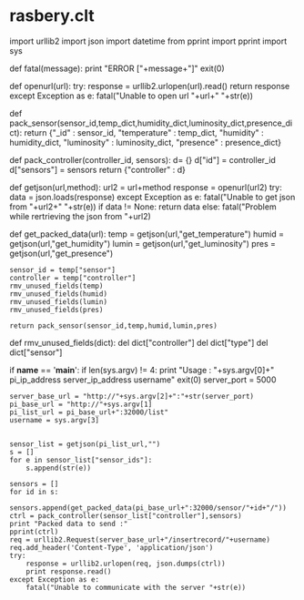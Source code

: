 # rasbery.clt
import urllib2
import json
import datetime
from pprint import pprint
import sys

def fatal(message):
    print "ERROR ["+message+"]"
    exit(0)

def openurl(url):
    try:
        response = urllib2.urlopen(url).read()
        return response
    except Exception as e:
        fatal("Unable to open url "+url+" "+str(e))

def pack_sensor(sensor_id,temp_dict,humidity_dict,luminosity_dict,presence_dict):
    return {"_id" : sensor_id, "temperature" : temp_dict, "humidity" : humidity_dict, "luminosity" : luminosity_dict, "presence" : presence_dict}

def pack_controller(controller_id, sensors):
    d= {}
    d["id"] = controller_id
    d["sensors"] = sensors
    return {"controller" : d}

def getjson(url,method):
    url2 = url+method
    response = openurl(url2)
    try:
        data = json.loads(response)
    except Exception as e:
        fatal("Unable to get json from "+url2+" "+str(e))
    if data != None:
        return data
    else:
        fatal("Problem while rertrieving the json from "+url2)

def get_packed_data(url):
    temp = getjson(url,"get_temperature")
    humid = getjson(url,"get_humidity")
    lumin = getjson(url,"get_luminosity")
    pres = getjson(url,"get_presence")
    
    sensor_id = temp["sensor"]
    controller = temp["controller"]
    rmv_unused_fields(temp)
    rmv_unused_fields(humid)
    rmv_unused_fields(lumin)
    rmv_unused_fields(pres)
    
    return pack_sensor(sensor_id,temp,humid,lumin,pres)


def rmv_unused_fields(dict):
    del dict["controller"]
    del dict["type"]
    del dict["sensor"]

if __name__ == '__main__':
    if len(sys.argv) != 4:
        print "Usage : "+sys.argv[0]+" pi_ip_address server_ip_address username"
        exit(0)
    server_port = 5000
    
    server_base_url = "http://"+sys.argv[2]+":"+str(server_port)
    pi_base_url = "http://"+sys.argv[1]
    pi_list_url = pi_base_url+":32000/list"
    username = sys.argv[3]
    
    
    sensor_list = getjson(pi_list_url,"")
    s = []
    for e in sensor_list["sensor_ids"]:
        s.append(str(e))
    
    sensors = []
    for id in s:
        sensors.append(get_packed_data(pi_base_url+":32000/sensor/"+id+"/"))
    ctrl = pack_controller(sensor_list["controller"],sensors)
    print "Packed data to send :"
    pprint(ctrl)
    req = urllib2.Request(server_base_url+"/insertrecord/"+username)
    req.add_header('Content-Type', 'application/json')
    try:
        response = urllib2.urlopen(req, json.dumps(ctrl))
        print response.read()
    except Exception as e:
        fatal("Unable to communicate with the server "+str(e))


